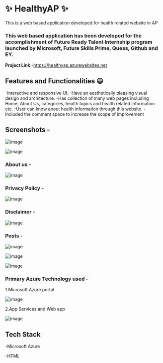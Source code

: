# ✨ HealthyAP ✨
This is a web based application developed for health related website in AP

### This web based application has been developed for the accomplishment of Future Ready Talent Internship program launched by Microsoft, Future Skills Prime, Quess, Github and EY.
**Project Link** -https://healthyap.azurewebsites.net

## Features and Functionalities 😃

-Interactive and responsive UI.
-Have an aesthetically pleasing visual design and architecture.
-Has collection of many web pages including Home, About Us, categories, health topics and health related information etc.
-User can know about health information through this website.
-Included the comment space to increase the scope of improvement

## Screenshots -

![image](https://user-images.githubusercontent.com/112193238/203290540-681d330a-3335-47f0-94d3-c024e5cf729f.png)

![image](https://user-images.githubusercontent.com/112193238/203290741-5ab9cd77-e27a-4506-af1a-111f249b3d7e.png)


### About us -

![image](https://user-images.githubusercontent.com/112193238/203290904-dfcf21b4-23ee-4334-9cb0-50a7b8129ae0.png)


### Privacy Policy -

![image](https://user-images.githubusercontent.com/112193238/203291002-d99786cc-7a3d-4fd2-bf91-fe488fa645f9.png)


### Disclaimer -

![image](https://user-images.githubusercontent.com/112193238/203291098-b33aa0f1-9cce-40ff-b3de-eb64957f76f5.png)

### Posts -

![image](https://user-images.githubusercontent.com/112193238/203291265-94103650-80b3-4a6e-90bf-2961c81ecab6.png)

![image](https://user-images.githubusercontent.com/112193238/203291389-1ed2b2d8-6e3b-4491-87ea-da1fd1a8c995.png)

![image](https://user-images.githubusercontent.com/112193238/203291510-583b3a7d-40d1-487b-9b9d-0ec17051ef33.png)



### Primary Azure Technology used -
1.Microsoft Azure portal

![image](https://user-images.githubusercontent.com/112193238/203284432-cf54f18e-a602-486b-8fef-814c6e5de879.png)

2.App Services and Web app

![image](https://user-images.githubusercontent.com/112193238/203284725-3db924bf-0a7f-4b69-9e14-25491b45902d.png)


## Tech Stack

-Microsoft Azure

-HTML
